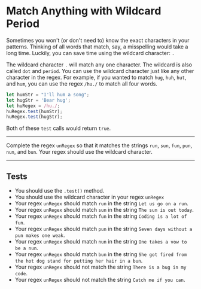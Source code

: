 # Match Anything with Wildcard Period

Sometimes you won't (or don't need to) know the exact characters in your patterns. Thinking of all words that match, say, a misspelling would take a long time. Luckily, you can save time using the wildcard character: `.`

The wildcard character `.` will match any one character. The wildcard is also called `dot` and `period`. You can use the wildcard character just like any other character in the regex. For example, if you wanted to match `hug`, `huh`, `hut`, and `hum`, you can use the regex `/hu./` to match all four words.

```js
let humStr = "I'll hum a song";
let hugStr = 'Bear hug';
let huRegex = /hu./;
huRegex.test(humStr);
huRegex.test(hugStr);
```

Both of these `test` calls would return `true`.

---

Complete the regex `unRegex` so that it matches the strings `run`, `sun`, `fun`, `pun`, `nun`, and `bun`. Your regex should use the wildcard character.

---

## Tests

- You should use the `.test()` method.
- You should use the wildcard character in your regex `unRegex`
- Your regex `unRegex` should match `run` in the string `Let us go on a run`.
- Your regex `unRegex` should match `sun` in the string `The sun is out today`.
- Your regex `unRegex` should match `fun` in the string `Coding is a lot of fun`.
- Your regex `unRegex` should match `pun` in the string `Seven days without a pun makes one weak`.
- Your regex `unRegex` should match `nun` in the string `One takes a vow to be a nun`.
- Your regex `unRegex` should match `bun` in the string `She got fired from the hot dog stand for putting her hair in a bun`.
- Your regex `unRegex` should not match the string `There is a bug in my code`.
- Your regex `unRegex` should not match the string `Catch me if you can`.
